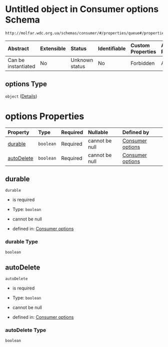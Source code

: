 # Untitled object in Consumer options Schema

```txt
http://molfar.wdc.org.ua/schemas/consumer/#/properties/queue#/properties/queue/properties/exchange/properties/options
```



| Abstract            | Extensible | Status         | Identifiable | Custom Properties | Additional Properties | Access Restrictions | Defined In                                                                |
| :------------------ | :--------- | :------------- | :----------- | :---------------- | :-------------------- | :------------------ | :------------------------------------------------------------------------ |
| Can be instantiated | No         | Unknown status | No           | Forbidden         | Allowed               | none                | [consumer.schema.json*](json/consumer.schema.json "open original schema") |

## options Type

`object` ([Details](consumer-properties-consumes-queue-options-properties-exchange-properties-options.md))

# options Properties

| Property                  | Type      | Required | Nullable       | Defined by                                                                                                                                                                                                                                                                   |
| :------------------------ | :-------- | :------- | :------------- | :--------------------------------------------------------------------------------------------------------------------------------------------------------------------------------------------------------------------------------------------------------------------------- |
| [durable](#durable)       | `boolean` | Required | cannot be null | [Consumer options](consumer-properties-consumes-queue-options-properties-exchange-properties-options-properties-durable.md "http://molfar.wdc.org.ua/schemas/consumer/#/properties/queue#/properties/queue/properties/exchange/properties/options/properties/durable")       |
| [autoDelete](#autodelete) | `boolean` | Required | cannot be null | [Consumer options](consumer-properties-consumes-queue-options-properties-exchange-properties-options-properties-autodelete.md "http://molfar.wdc.org.ua/schemas/consumer/#/properties/queue#/properties/queue/properties/exchange/properties/options/properties/autoDelete") |

## durable



`durable`

*   is required

*   Type: `boolean`

*   cannot be null

*   defined in: [Consumer options](consumer-properties-consumes-queue-options-properties-exchange-properties-options-properties-durable.md "http://molfar.wdc.org.ua/schemas/consumer/#/properties/queue#/properties/queue/properties/exchange/properties/options/properties/durable")

### durable Type

`boolean`

## autoDelete



`autoDelete`

*   is required

*   Type: `boolean`

*   cannot be null

*   defined in: [Consumer options](consumer-properties-consumes-queue-options-properties-exchange-properties-options-properties-autodelete.md "http://molfar.wdc.org.ua/schemas/consumer/#/properties/queue#/properties/queue/properties/exchange/properties/options/properties/autoDelete")

### autoDelete Type

`boolean`
